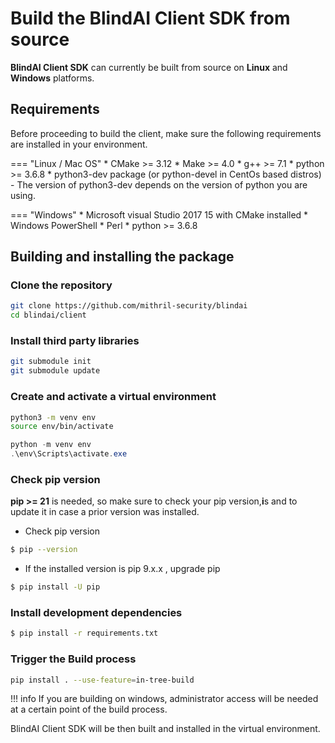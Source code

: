 # Build the BlindAI Client SDK from source

**BlindAI Client SDK** can currently be built from source on **Linux** and **Windows** platforms.&#x20;

## Requirements

Before proceeding to build the client, make sure the following requirements are installed in your environment.&#x20;

=== "Linux / Mac OS"
    * CMake >= 3.12
    * Make >= 4.0
    * g++ >= 7.1
    * python >= 3.6.8
    * python3-dev package (or python-devel in CentOs based distros) - The version of python3-dev depends on the version of python you are using.


=== "Windows"
    * Microsoft visual Studio 2017 15 with CMake installed
    * Windows PowerShell
    * Perl
    * python >= 3.6.8



## Building and installing the package

### **Clone the repository**

```bash
git clone https://github.com/mithril-security/blindai
cd blindai/client
```

### Install third party libraries

```bash
git submodule init
git submodule update
```

### Create and activate a virtual environment



```bash
python3 -m venv env
source env/bin/activate
```



```powershell
python -m venv env
.\env\Scripts\activate.exe
```



### Check pip version


**pip >= 21** is needed, so make sure to check your pip version,**i**s and to update it in case a prior version was installed.


* Check pip version

```bash
$ pip --version
```

* If the installed version is pip 9.x.x , upgrade pip

```bash
$ pip install -U pip
```

### Install development dependencies

```bash
$ pip install -r requirements.txt
```

### Trigger the Build process

```bash
pip install . --use-feature=in-tree-build
```

!!! info
    If you are building on windows, administrator access will be needed at a certain point of the build process.

BlindAI Client SDK will be then built and installed in the virtual environment.
